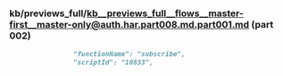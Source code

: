 ### kb/previews_full/kb__previews_full__flows__master-first__master-only@auth.har.part008.md.part001.md (part 002)

```md
                "functionName": "subscribe",
                "scriptId": "10833",
          
```

```
